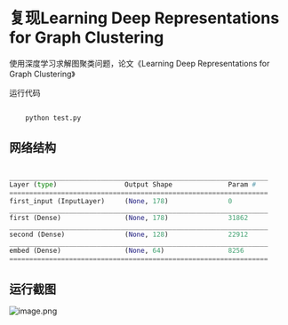 

# 复现Learning Deep Representations for Graph Clustering

使用深度学习求解图聚类问题，论文《Learning Deep Representations for Graph Clustering》

运行代码

```python
    
    python test.py

```


## 网络结构

```python

_________________________________________________________________
Layer (type)                 Output Shape              Param #   
=================================================================
first_input (InputLayer)     (None, 178)               0         
_________________________________________________________________
first (Dense)                (None, 178)               31862     
_________________________________________________________________
second (Dense)               (None, 128)               22912     
_________________________________________________________________
embed (Dense)                (None, 64)                8256      
=================================================================

```

## 运行截图

![image.png](https://upload-images.jianshu.io/upload_images/5786775-315782b2bc5dfc66.png?imageMogr2/auto-orient/strip%7CimageView2/2/w/1240)




